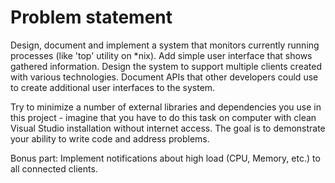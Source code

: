 # Problem statement

Design, document and implement a system that monitors currently running processes (like 'top' utility on *nix). Add simple user interface that shows gathered information. Design the system to support multiple clients created with various technologies. Document APIs that other developers could use to create additional user interfaces to the system.

Try to minimize a number of external libraries and dependencies you use in this project - imagine that you have to do this task on computer with clean Visual Studio installation without internet access. The goal is to demonstrate your ability to write code and address problems.

Bonus part: Implement notifications about high load (CPU, Memory, etc.) to all connected clients. 
